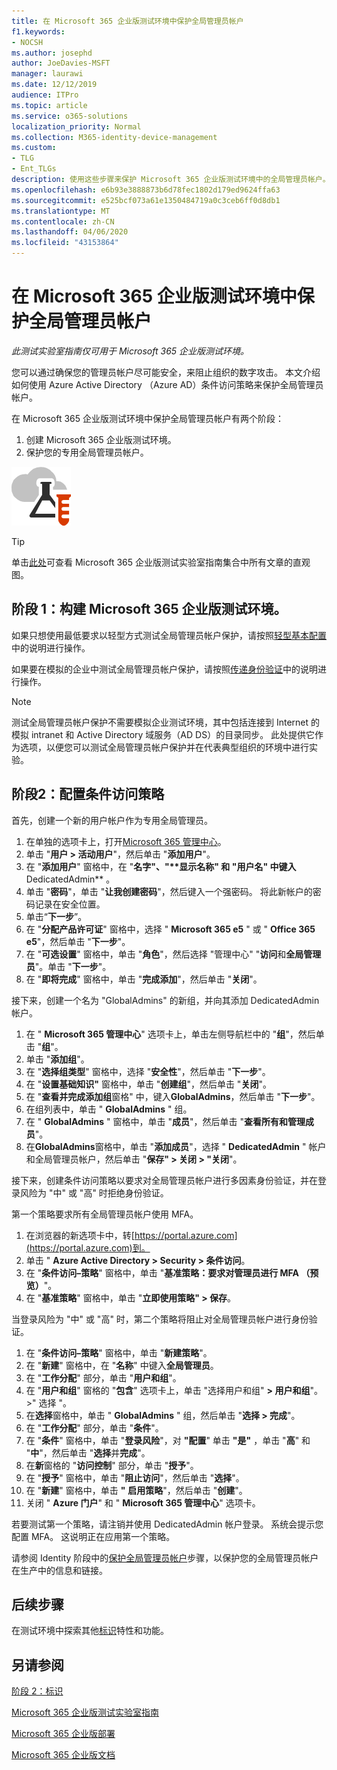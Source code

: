 ```yaml
---
title: 在 Microsoft 365 企业版测试环境中保护全局管理员帐户
f1.keywords:
- NOCSH
ms.author: josephd
author: JoeDavies-MSFT
manager: laurawi
ms.date: 12/12/2019
audience: ITPro
ms.topic: article
ms.service: o365-solutions
localization_priority: Normal
ms.collection: M365-identity-device-management
ms.custom:
- TLG
- Ent_TLGs
description: 使用这些步骤来保护 Microsoft 365 企业版测试环境中的全局管理员帐户。
ms.openlocfilehash: e6b93e3888873b6d78fec1802d179ed9624ffa63
ms.sourcegitcommit: e525bcf073a61e1350484719a0c3ceb6ff0d8db1
ms.translationtype: MT
ms.contentlocale: zh-CN
ms.lasthandoff: 04/06/2020
ms.locfileid: "43153864"
---
```

# <a name="protect-global-administrator-accounts-in-your-microsoft-365-enterprise-test-environment"></a>在 Microsoft 365 企业版测试环境中保护全局管理员帐户

*此测试实验室指南仅可用于 Microsoft 365 企业版测试环境。*

您可以通过确保您的管理员帐户尽可能安全，来阻止组织的数字攻击。 本文介绍如何使用 Azure Active Directory （Azure AD）条件访问策略来保护全局管理员帐户。

在 Microsoft 365 企业版测试环境中保护全局管理员帐户有两个阶段：

1.  创建 Microsoft 365 企业版测试环境。
2.  保护您的专用全局管理员帐户。

![Microsoft 云测试实验室指南](../media/m365-enterprise-test-lab-guides/cloud-tlg-icon.png) 
    
> [!TIP]
> 单击[此处](../media/m365-enterprise-test-lab-guides/Microsoft365EnterpriseTLGStack.pdf)可查看 Microsoft 365 企业版测试实验室指南集合中所有文章的直观图。

## <a name="phase-1-build-out-your-microsoft-365-enterprise-test-environment"></a>阶段 1：构建 Microsoft 365 企业版测试环境。

如果只想使用最低要求以轻型方式测试全局管理员帐户保护，请按照[轻型基本配置](lightweight-base-configuration-microsoft-365-enterprise.md)中的说明进行操作。
  
如果要在模拟的企业中测试全局管理员帐户保护，请按照[传递身份验证](pass-through-auth-m365-ent-test-environment.md)中的说明进行操作。
  
> [!NOTE]
> 测试全局管理员帐户保护不需要模拟企业测试环境，其中包括连接到 Internet 的模拟 intranet 和 Active Directory 域服务（AD DS）的目录同步。 此处提供它作为选项，以便您可以测试全局管理员帐户保护并在代表典型组织的环境中进行实验。 
  
## <a name="phase-2-configure-conditional-access-policies"></a>阶段2：配置条件访问策略

首先，创建一个新的用户帐户作为专用全局管理员。

1. 在单独的选项卡上，打开[Microsoft 365 管理中心](https://admin.microsoft.com/)。
2. 单击 "**用户 > 活动用户**"，然后单击 "**添加用户**"。
3. 在 "**添加用户**" 窗格中，在 "**名字"、"****显示名称**" 和 "**用户名**" 中键入**DedicatedAdmin** 。
4. 单击 "**密码**"，单击 "**让我创建密码**"，然后键入一个强密码。 将此新帐户的密码记录在安全位置。
5. 单击“**下一步**”。
6. 在 "**分配产品许可证**" 窗格中，选择 " **Microsoft 365 e5** " 或 " **Office 365 e5**"，然后单击 "**下一步**"。
7. 在 "**可选设置**" 窗格中，单击 "**角色**"，然后选择 "管理中心" "**访问**和**全局管理员**"。单击 "**下一步**"。
8. 在 "**即将完成**" 窗格中，单击 "**完成添加**"，然后单击 "**关闭**"。

接下来，创建一个名为 "GlobalAdmins" 的新组，并向其添加 DedicatedAdmin 帐户。

1. 在 " **Microsoft 365 管理中心**" 选项卡上，单击左侧导航栏中的 "**组**"，然后单击 "**组**"。
2. 单击 "**添加组**"。
3. 在 "**选择组类型**" 窗格中，选择 "**安全性**"，然后单击 "**下一步**"。
4. 在 "**设置基础知识"** 窗格中，单击 "**创建组**"，然后单击 "**关闭**"。
5. 在 "**查看并完成添加组**窗格" 中，键入**GlobalAdmins**，然后单击 "**下一步**"。
7. 在组列表中，单击 " **GlobalAdmins** " 组。
8. 在 " **GlobalAdmins** " 窗格中，单击 "**成员**"，然后单击 "**查看所有和管理成员**"。
9. 在**GlobalAdmins**窗格中，单击 "**添加成员**"，选择 " **DedicatedAdmin** " 帐户和全局管理员帐户，然后单击 "**保存" > 关闭 > "关闭**"。

接下来，创建条件访问策略以要求对全局管理员帐户进行多因素身份验证，并在登录风险为 "中" 或 "高" 时拒绝身份验证。

第一个策略要求所有全局管理员帐户使用 MFA。

1. 在浏览器的新选项卡中，转[https://portal.azure.com](https://portal.azure.com)到。
2. 单击 " **Azure Active Directory > Security > 条件访问**。
3. 在 "**条件访问–策略**" 窗格中，单击 "**基准策略：要求对管理员进行 MFA （预览）**"。
4. 在 "**基准策略**" 窗格中，单击 "**立即使用策略" > 保存**。

当登录风险为 "中" 或 "高" 时，第二个策略将阻止对全局管理员帐户进行身份验证。

1. 在 "**条件访问–策略**" 窗格中，单击 "**新建策略**"。
2. 在 "**新建**" 窗格中，在 "**名称**" 中键入**全局管理员**。
3. 在 "**工作分配**" 部分，单击 "**用户和组**"。
4. 在 "**用户和组**" 窗格的 "**包含**" 选项卡上，单击 "选择用户和组" **> 用户和组**"。 >" 选择 "。
5. 在**选择**窗格中，单击 " **GlobalAdmins** " 组，然后单击 "**选择 > 完成**"。
6. 在 "**工作分配**" 部分，单击 "**条件**"。
7. 在 "**条件**" 窗格中，单击 "**登录风险**"，对 **"配置**" 单击 **"是"** ，单击 "**高**" 和 "**中**"，然后单击 "**选择**并**完成**"。
8. 在**新**窗格的 "**访问控制**" 部分，单击 "**授予**"。
9. 在 "**授予**" 窗格中，单击 "**阻止访问**"，然后单击 "**选择**"。
10. 在 "**新建**" 窗格中，单击 **"** **启用策略**"，然后单击 "**创建**"。
11. 关闭 " **Azure 门户**" 和 " **Microsoft 365 管理中心**" 选项卡。

若要测试第一个策略，请注销并使用 DedicatedAdmin 帐户登录。 系统会提示您配置 MFA。 这说明正在应用第一个策略。

请参阅 Identity 阶段中的[保护全局管理员帐户](identity-create-protect-global-admins.md#identity-global-admin)步骤，以保护您的全局管理员帐户在生产中的信息和链接。

## <a name="next-step"></a>后续步骤

在测试环境中探索其他[标识](m365-enterprise-test-lab-guides.md#identity)特性和功能。

## <a name="see-also"></a>另请参阅

[阶段 2：标识](identity-infrastructure.md)

[Microsoft 365 企业版测试实验室指南](m365-enterprise-test-lab-guides.md)

[Microsoft 365 企业版部署](deploy-microsoft-365-enterprise.md)

[Microsoft 365 企业版文档](https://docs.microsoft.com/microsoft-365-enterprise/)
